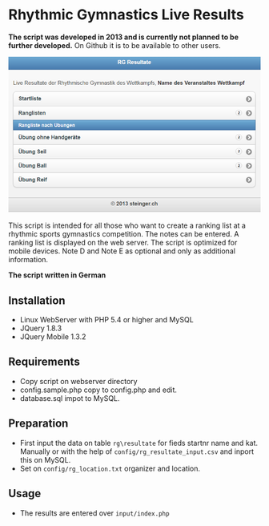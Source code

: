 # Rhythmic Gymnastics Live Results

**The script was developed in 2013 and is currently not planned to be further developed.** On Github it is to be available to other users.

![screenshots](https://github.com/steinger/rg-resultate/blob/master/screenshot/rg_resultate.png)

This script is intended for all those who want to create a ranking list at a rhythmic sports gymnastics competition. The notes can be entered. A ranking list is displayed on the web server. The script is optimized for mobile devices. Note D and Note E as optional and only as additional information.

**The script written in German**

## Installation

* Linux WebServer with PHP 5.4 or higher and MySQL
* JQuery 1.8.3
* JQuery Mobile 1.3.2

## Requirements

- Copy script on webserver directory
- config.sample.php copy to config.php and edit.
- database.sql impot to MySQL.

## Preparation

- First input the data on table ```rg\resultate``` for fieds startnr name and kat. Manually or with the help of ```config/rg_resultate_input.csv``` and inport this on MySQL.
- Set on ```config/rg_location.txt``` organizer and location. 

## Usage
- The results are entered over ```input/index.php```